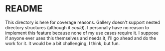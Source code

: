 # README

This directory is here for coverage reasons. Gallery doesn't support nested
directory structures (although it _could_). I personally have no reason to
implement this feature because none of my use cases require it. I suppose if
anyone ever uses this themselves and needs it, I'll go ahead and do the work
for it. It would be a bit challenging, I think, but fun.
